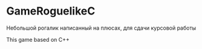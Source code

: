 # GameRoguelikeC
Небольшой рогалик написанный на плюсах, для сдачи курсовой работы

This game based on C++

